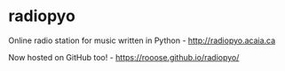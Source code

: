radiopyo
========

Online radio station for music written in Python - http://radiopyo.acaia.ca


Now hosted on GitHub too! - https://rooose.github.io/radiopyo/

